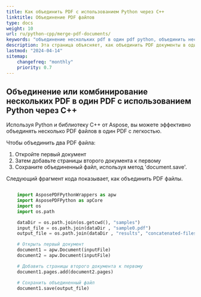 ```yaml
---
title: Как объединить PDF с использованием Python через C++
linktitle: Объединение PDF файлов
type: docs
weight: 10
url: ru/python-cpp/merge-pdf-documents/
keywords: "объединение нескольких pdf в один pdf python, объединить несколько pdf в один python, объединение нескольких pdf в один python"
description: Эта страница объясняет, как объединить PDF документы в один файл PDF с помощью Python.
lastmod: "2024-04-14"
sitemap:
    changefreq: "monthly"
    priority: 0.7
---
```


## Объединение или комбинирование нескольких PDF в один PDF с использованием Python через C++

Используя Python и библиотеку C++ от Aspose, вы можете эффективно объединять несколько PDF файлов в один PDF с легкостью.

Чтобы объединить два PDF файла:

1. Откройте первый документ
1. Затем добавьте страницы второго документа к первому
1. Сохраните объединенный файл, используя метод 'document.save'.

Следующий фрагмент кода показывает, как объединить PDF файлы.

```python

    import AsposePDFPythonWrappers as apw
    import AsposePDFPython as apCore
    import os
    import os.path

    dataDir = os.path.join(os.getcwd(), "samples")
    input_file = os.path.join(dataDir , "sample0.pdf")
    output_file = os.path.join(dataDir , "results", "concatenated-files.pdf")

    # Открыть первый документ
    document1 = apw.Document(inputFile)
    document2 = apw.Document(inputFile)

    # Добавить страницы второго документа к первому
    document1.pages.add(document2.pages)

    # Сохранить объединенный файл
    document1.save(output_file)
```